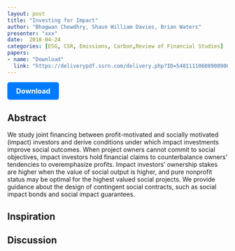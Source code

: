 ```yaml
---
layout: post
title: "Investing for Impact"
author: "Bhagwan Chowdhry, Shaun William Davies, Brian Waters"
presenter: "xxx"
date:  2018-04-24
categories: [ESG, CSR, Emissions, Carbon,Review of Financial Studies]
papers:
- name: "Download"
  link: "https://deliverypdf.ssrn.com/delivery.php?ID=548111106089089064022096120077073027021025063038087091093126113125006115094075000111018037122016015026027065110096000110127101118045047033052126120114097085009072079008008014027030074068114002083098124113100025002127093119080096096123081098107091005124&EXT=pdf&INDEX=TRUE"
---
```



<p>
  <a href="https://deliverypdf.ssrn.com/delivery.php?ID=548111106089089064022096120077073027021025063038087091093126113125006115094075000111018037122016015026027065110096000110127101118045047033052126120114097085009072079008008014027030074068114002083098124113100025002127093119080096096123081098107091005124&EXT=pdf&INDEX=TRUE" class="button">
    Download
  </a>
</p>

<style>
  .button {
    display: inline-block;
    padding: 10px 20px;
    background-color: #007bff;
    color: #fff;
    text-decoration: none;
    border-radius: 5px;
    font-size: 16px;
    font-weight: bold;
  }
</style>

## Abstract
We study joint financing between profit-motivated and socially motivated (impact) investors and derive conditions under which impact investments improve social outcomes. When project owners cannot commit to social objectives, impact investors hold financial claims to counterbalance owners’ tendencies to overemphasize profits. Impact investors’ ownership stakes are higher when the value of social output is higher, and pure nonprofit status may be optimal for the highest valued social projects. We provide guidance about the design of contingent social contracts, such as social impact bonds and social impact guarantees.
## Inspiration




## Discussion
